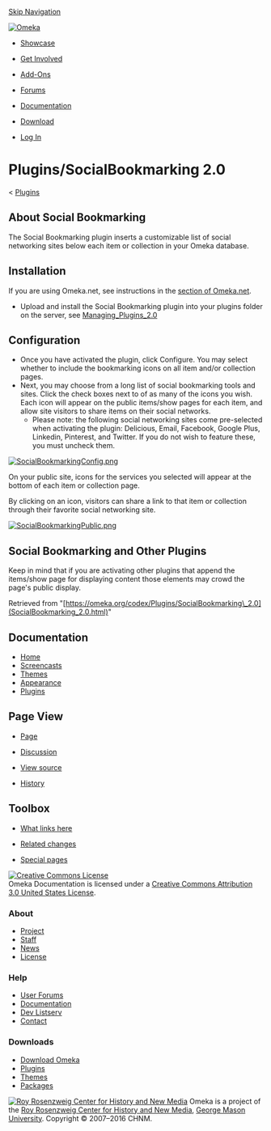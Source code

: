 <div id="wrap">

[Skip Navigation](SocialBookmarking_2.0.html#content)
<div id="header">

<div class="padding">

<span
id="logo">[![Omeka](../../ui/i/logo-horizontal-288px.gif)](../../index.html)</span>
<div id="search-form">

</div>

-   <div id="nav-showcase">

    </div>

    [Showcase](../../showcase/index.html)
-   <div id="nav-involved">

    </div>

    [Get Involved](../../get-involved/index.html)
-   <div id="nav-addons">

    </div>

    [Add-Ons](../../add-ons/index.html)
-   <div id="nav-forums">

    </div>

    [Forums](../../forums/index.html)
-   <div id="nav-documentation">

    </div>

    [Documentation](../index.html)
-   <div id="nav-download">

    </div>

    [Download](../../download/index.html)

</div>

</div>

<div id="content">

<div class="padding">

<div id="user-meta">

-   <div id="pt-login">

    </div>

    [Log
    In](https://omeka.org/c/index.php?title=Special:UserLogin&returnto=Plugins/SocialBookmarking%202.0)

</div>

Plugins/SocialBookmarking 2.0
=============================

<div id="contentSub">

<span class="subpages">&lt;
[Plugins](../Plugins.1.html "Plugins")</span>

</div>

<div id="primary">

<span id="About_Social_Bookmarking" class="mw-headline"> About Social Bookmarking </span>
-----------------------------------------------------------------------------------------

The Social Bookmarking plugin inserts a customizable list of social
networking sites below each item or collection in your Omeka database.

<span id="Installation" class="mw-headline"> Installation </span>
-----------------------------------------------------------------

If you are using Omeka.net, see instructions in the [section of
Omeka.net](http://info.omeka.net/build-a-website/manage-themes-and-plugins/social-bookmarking/Help).

-   Upload and install the Social Bookmarking plugin into your plugins
    folder on the server, see
    [Managing\_Plugins\_2.0](../Managing_Plugins_2.0.html "Managing Plugins 2.0")

<span id="Configuration" class="mw-headline"> Configuration </span>
-------------------------------------------------------------------

-   Once you have activated the plugin, click Configure. You may select
    whether to include the bookmarking icons on all item and/or
    collection pages.
-   Next, you may choose from a long list of social bookmarking tools
    and sites. Click the check boxes next to of as many of the icons
    you wish. Each icon will appear on the public items/show pages for
    each item, and allow site visitors to share items on their
    social networks.
    -   Please note: the following social networking sites come
        pre-selected when activating the plugin: Delicious, Email,
        Facebook, Google Plus, Linkedin, Pinterest, and Twitter. If you
        do not wish to feature these, you must uncheck them.

[![SocialBookmarkingConfig.png](https://omeka.org/c/images/0/0b/SocialBookmarkingConfig.png)](https://omeka.org/codex/File:SocialBookmarkingConfig.png)

On your public site, icons for the services you selected will appear at
the bottom of each item or collection page.

By clicking on an icon, visitors can share a link to that item or
collection through their favorite social networking site.

[![SocialBookmarkingPublic.png](https://omeka.org/c/images/5/57/SocialBookmarkingPublic.png)](https://omeka.org/codex/File:SocialBookmarkingPublic.png)

<span id="Social_Bookmarking_and_Other_Plugins" class="mw-headline"> Social Bookmarking and Other Plugins </span>
-----------------------------------------------------------------------------------------------------------------

Keep in mind that if you are activating other plugins that append the
items/show page for displaying content those elements may crowd the
page's public display.

<div class="printfooter">

Retrieved from
"[https://omeka.org/codex/Plugins/SocialBookmarking\_2.0](SocialBookmarking_2.0.html)"

</div>

<div id="catlinks" class="catlinks catlinks-allhidden">

</div>

</div>

<div id="secondary">

<div class="portlet">

Documentation
-------------

-   [Home](../index.html)
-   [Screencasts](../Screencasts.html)
-   [Themes](../Managing_Themes_2.0.html)
-   [Appearance](../Managing_Appearance_2.0.html)
-   [Plugins](../Plugins2.0.html)

</div>

<div class="portlet">

Page View
---------

-   <div id="nav-page">

    </div>

    [Page](SocialBookmarking_2.0.html)
-   <div id="nav-discussion">

    </div>

    [Discussion](https://omeka.org/c/index.php?title=Talk:Plugins/SocialBookmarking_2.0&action=edit&redlink=1)
-   <div id="nav-view_source">

    </div>

    [View
    source](https://omeka.org/c/index.php?title=Plugins/SocialBookmarking_2.0&action=edit)
-   <div id="nav-history">

    </div>

    [History](https://omeka.org/c/index.php?title=Plugins/SocialBookmarking_2.0&action=history)

</div>

<div id="wiki-toolbox" class="portlet">

Toolbox
-------

-   <div id="t-whatlinkshere">

    </div>

    [What links
    here](https://omeka.org/codex/Special:WhatLinksHere/Plugins/SocialBookmarking_2.0)
-   <div id="t-recentchangeslinked">

    </div>

    [Related
    changes](https://omeka.org/codex/Special:RecentChangesLinked/Plugins/SocialBookmarking_2.0)
-   <div id="t-specialpages">

    </div>

    [Special pages](../Special:SpecialPages.html)

</div>

[![Creative Commons
License](https://i.creativecommons.org/l/by/3.0/us/88x31.png)](http://creativecommons.org/licenses/by/3.0/us/)\
Omeka Documentation is licensed under a [Creative Commons Attribution
3.0 United States
License](http://creativecommons.org/licenses/by/3.0/us/).

</div>

</div>

</div>

<div id="footer">

<div class="padding">

<div id="sitemap">

<div class="section">

### About

-   [Project](../../about/index.html)
-   [Staff](../../about/staff/index.html)
-   [News](../../blog/index.html)
-   [License](http://www.gnu.org/copyleft/gpl.html)

</div>

<div class="section">

### Help

-   [User Forums](../../forums/index.html)
-   [Documentation](../index.html)
-   [Dev Listserv](http://groups.google.com/group/omeka-dev)
-   [Contact](../../contact/index.html)

</div>

<div class="section">

### Downloads

-   [Download Omeka](../../download/index.html)
-   [Plugins](../../addons/plugins.html)
-   [Themes](../../addons/themes.html)
-   [Packages](../../download/packages/index.html)

</div>

</div>

<div id="chnm-meta">

<span id="chnm-logo">[![Roy Rosenzweig Center for History and New
Media](../../ui/i/rrchnm-logo-regular.gif)](http://chnm.gmu.edu)</span>
Omeka is a project of the [Roy Rosenzweig Center for History and New
Media](http://chnm.gmu.edu), [George Mason
University](http://www.gmu.edu). Copyright © 2007–2016 CHNM.

</div>

</div>

</div>

</div>
